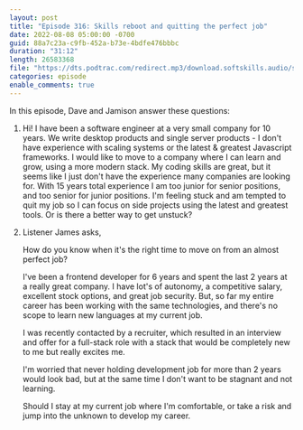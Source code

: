```yaml
---
layout: post
title: "Episode 316: Skills reboot and quitting the perfect job"
date: 2022-08-08 05:00:00 -0700
guid: 88a7c23a-c9fb-452a-b73e-4bdfe476bbbc
duration: "31:12"
length: 26583368
file: "https://dts.podtrac.com/redirect.mp3/download.softskills.audio/sse-316.mp3"
categories: episode
enable_comments: true
---
```


In this episode, Dave and Jamison answer these questions:

1. Hi! I have been a software engineer at a very small company for 10 years. We write desktop products and single server products - I don't have experience with scaling systems or the latest & greatest Javascript frameworks. I would like to move to a company where I can learn and grow, using a more modern stack.  My coding skills are great, but it seems like I just don't have the experience many companies are looking for. With 15 years total experience I am too junior for senior positions, and too senior for junior positions. I'm feeling  stuck and am tempted to quit my job so I can focus on side projects using the latest and greatest tools. Or is there a better way to get unstuck?

2. Listener James asks,
   
   How do you know when it's the right time to move on from an almost perfect job?
   
   I've been a frontend developer for 6 years and spent the last 2 years at a really great company. I have lot's of autonomy, a competitive salary, excellent stock options, and great job security. But, so far my entire career has been working with the same technologies, and there's no scope to learn new languages at my current job.
   
   I was recently contacted by a recruiter, which resulted in an interview and offer for a full-stack role with a stack that would be completely new to me but really excites me.
   
   I'm worried that never holding development job for more than 2 years would look bad, but at the same time I don't want to be stagnant and not learning.
   
   Should I stay at my current job where I'm comfortable, or take a risk and jump into the unknown to develop my career.
